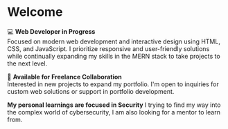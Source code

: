 # Welcome
💻 **Web Developer in Progress**  
Focused on modern web development and interactive design using HTML, CSS, and JavaScript. I prioritize responsive and user-friendly solutions while continually expanding my skills in the MERN stack to take projects to the next level.

🚀 **Available for Freelance Collaboration**  
Interested in new projects to expand my portfolio. I'm open to inquiries for custom web solutions or support in portfolio development.

**My personal learnings are focused in Security**
I trying to find my way into the complex world of cybersecurity, I am also looking for a mentor to learn from.
